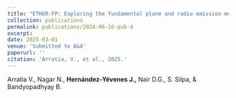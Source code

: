```yaml
---
title: "ETHER-FP: Exploring the fundamental plane and radio emission mechanisms in active galactic nuclei"
collection: publications
permalink: publications/2024-06-16-pub-4
excerpt: 
date: 2025-03-01
venue: 'Submitted to A&A'
paperurl: ''
citation: 'Arratia, V., et al., 2025.'
---
```

Arratia V., Nagar N., **Hernández-Yévenes J.,** Nair D.G., S. Silpa, & Bandyopadhyay B.